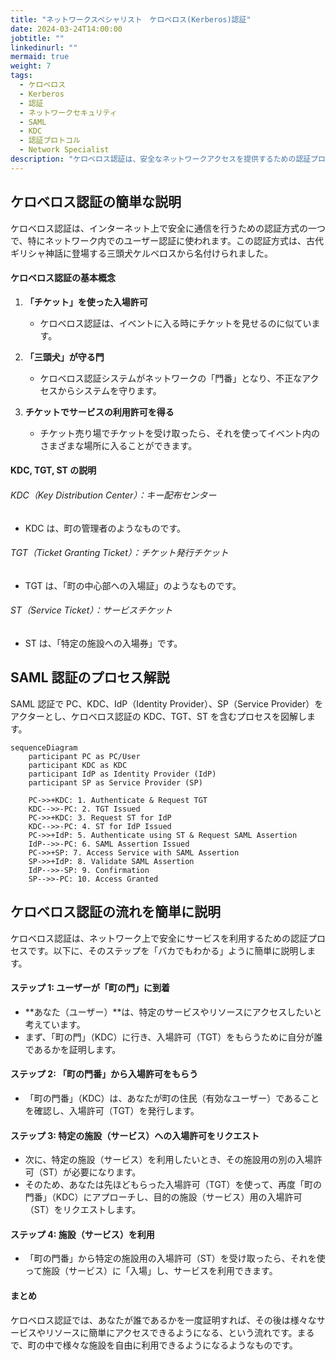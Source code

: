 ```yaml
---
title: "ネットワークスペシャリスト　ケロベロス(Kerberos)認証"
date: 2024-03-24T14:00:00
jobtitle: ""
linkedinurl: ""
mermaid: true
weight: 7
tags:
  - ケロベロス
  - Kerberos
  - 認証
  - ネットワークセキュリティ
  - SAML
  - KDC
  - 認証プロトコル
  - Network Specialist
description: "ケロベロス認証は、安全なネットワークアクセスを提供するための認証プロトコルです。古代ギリシャ神話の三頭犬ケルベロスにちなんで名付けられ、ユーザーはチケットを利用してサービスにアクセスします。認証プロセスは、KDC（Key Distribution Center）がチケット（TGTとST）を発行し、ユーザーがそれを使ってサービスにアクセスする流れです。SAML認証との関連もあり、SAMLアサーションを使ってSP（Service Provider）へのアクセスが許可されます。Mermaidシーケンス図で認証の流れを図解します。"
---
```


## ケロベロス認証の簡単な説明

ケロベロス認証は、インターネット上で安全に通信を行うための認証方式の一つで、特にネットワーク内でのユーザー認証に使われます。この認証方式は、古代ギリシャ神話に登場する三頭犬ケルベロスから名付けられました。

#### ケロベロス認証の基本概念

1. **「チケット」を使った入場許可**

   - ケロベロス認証は、イベントに入る時にチケットを見せるのに似ています。

2. **「三頭犬」が守る門**

   - ケロベロス認証システムがネットワークの「門番」となり、不正なアクセスからシステムを守ります。

3. **チケットでサービスの利用許可を得る**
   - チケット売り場でチケットを受け取ったら、それを使ってイベント内のさまざまな場所に入ることができます。

#### KDC, TGT, ST の説明

###### KDC（Key Distribution Center）：キー配布センター

- KDC は、町の管理者のようなものです。

###### TGT（Ticket Granting Ticket）：チケット発行チケット

- TGT は、「町の中心部への入場証」のようなものです。

###### ST（Service Ticket）：サービスチケット

- ST は、「特定の施設への入場券」です。

## SAML 認証のプロセス解説

SAML 認証で PC、KDC、IdP（Identity Provider）、SP（Service Provider）をアクターとし、ケロベロス認証の KDC、TGT、ST を含むプロセスを図解します。

```mermaid
sequenceDiagram
    participant PC as PC/User
    participant KDC as KDC
    participant IdP as Identity Provider (IdP)
    participant SP as Service Provider (SP)

    PC->>+KDC: 1. Authenticate & Request TGT
    KDC-->>-PC: 2. TGT Issued
    PC->>+KDC: 3. Request ST for IdP
    KDC-->>-PC: 4. ST for IdP Issued
    PC->>+IdP: 5. Authenticate using ST & Request SAML Assertion
    IdP-->>-PC: 6. SAML Assertion Issued
    PC->>+SP: 7. Access Service with SAML Assertion
    SP->>+IdP: 8. Validate SAML Assertion
    IdP-->>-SP: 9. Confirmation
    SP-->>-PC: 10. Access Granted
```

## ケロベロス認証の流れを簡単に説明

ケロベロス認証は、ネットワーク上で安全にサービスを利用するための認証プロセスです。以下に、そのステップを「バカでもわかる」ように簡単に説明します。

#### ステップ 1: ユーザーが「町の門」に到着

- **あなた（ユーザー）**は、特定のサービスやリソースにアクセスしたいと考えています。
- まず、「町の門」（KDC）に行き、入場許可（TGT）をもらうために自分が誰であるかを証明します。

#### ステップ 2: 「町の門番」から入場許可をもらう

- 「町の門番」（KDC）は、あなたが町の住民（有効なユーザー）であることを確認し、入場許可（TGT）を発行します。

#### ステップ 3: 特定の施設（サービス）への入場許可をリクエスト

- 次に、特定の施設（サービス）を利用したいとき、その施設用の別の入場許可（ST）が必要になります。
- そのため、あなたは先ほどもらった入場許可（TGT）を使って、再度「町の門番」（KDC）にアプローチし、目的の施設（サービス）用の入場許可（ST）をリクエストします。

#### ステップ 4: 施設（サービス）を利用

- 「町の門番」から特定の施設用の入場許可（ST）を受け取ったら、それを使って施設（サービス）に「入場」し、サービスを利用できます。

#### まとめ

ケロベロス認証では、あなたが誰であるかを一度証明すれば、その後は様々なサービスやリソースに簡単にアクセスできるようになる、という流れです。まるで、町の中で様々な施設を自由に利用できるようになるようなものです。
